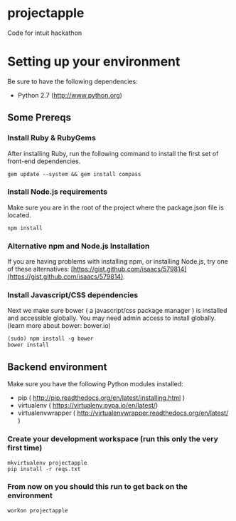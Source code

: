 projectapple
================


Code for intuit hackathon

# Setting up your environment
Be sure to have the following dependencies:

- Python 2.7 (http://www.python.org)

## Some Prereqs

### Install Ruby & RubyGems
After installing Ruby, run the following command to install the first set of
front-end dependencies.

    gem update --system && gem install compass

### Install Node.js requirements
Make sure you are in the root of the project where the package.json file
is located.

    npm install

### Alternative npm and Node.js Installation
If you are having problems with installing npm, or installing Node.js, try one
of these alternatives:
[https://gist.github.com/isaacs/579814](https://gist.github.com/isaacs/579814).


### Install Javascript/CSS dependencies
Next we make sure bower ( a javascript/css package manager ) is installed and
accessible globally. You may need admin access to install globally. (learn more about bower: bower.io)

    (sudo) npm install -g bower
    bower install


## Backend environment
Make sure you have the following Python modules installed:

- pip ( http://pip.readthedocs.org/en/latest/installing.html )
- virtualenv  ( https://virtualenv.pypa.io/en/latest/)
- virtualenvwrapper ( http://virtualenvwrapper.readthedocs.org/en/latest/ )


### Create your development workspace (run this only the very first time)
    mkvirtualenv projectapple
    pip install -r reqs.txt

### From now on you should this run to get back on the environment
    workon projectapple 


